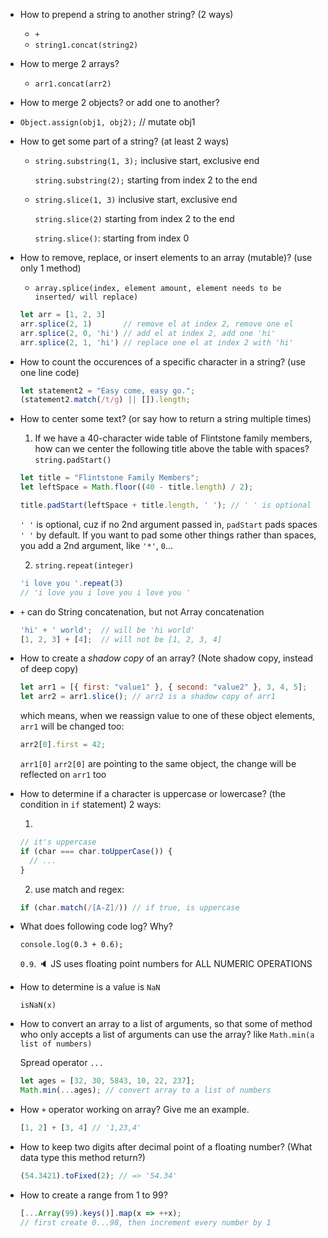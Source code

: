 - How to prepend  a string to another string? (2 ways)
  - `+`
  - `string1.concat(string2)`

- How to merge 2 arrays?
  
  - `arr1.concat(arr2)`
  
- How to merge 2 objects? or add one to another?
  
- `Object.assign(obj1, obj2);` // mutate obj1
  
- How to get some part of a string? (at least 2 ways)

  - `string.substring(1, 3);` inclusive start, exclusive end

    `string.substring(2);` starting from index 2 to the end

  - `string.slice(1, 3)`  inclusive start, exclusive end

    `string.slice(2)` starting from index 2 to the end

    `string.slice()`: starting from index 0

- How to remove, replace, or insert elements to an array (mutable)? (use only 1 method)

  - `array.splice(index, element amount, element needs to be inserted/ will replace)`

  ```javascript
  let arr = [1, 2, 3]
  arr.splice(2, 1)       // remove el at index 2, remove one el
  arr.splice(2, 0, 'hi') // add el at index 2, add one 'hi'
  arr.splice(2, 1, 'hi') // replace one el at index 2 with 'hi'
  ```

- How to count the occurences of a specific character in a string? (use one line code)

  ```javascript
  let statement2 = "Easy come, easy go.";
  (statement2.match(/t/g) || []).length;
  ```

- How to center some text? (or say how to return a string multiple times)

  1) If we have a 40-character wide table of Flintstone family members, how can we center the following title above the table with spaces? `string.padStart()`

  ```javascript
  let title = "Flintstone Family Members";
  let leftSpace = Math.floor((40 - title.length) / 2);
  
  title.padStart(leftSpace + title.length, ' '); // ' ' is optional
  ```

  `' '` is optional, cuz if no 2nd argument passed in, `padStart` pads spaces `' '` by default. If you want to pad some other things rather than spaces, you add a 2nd argument, like `'*'`, `0`...

  2) `string.repeat(integer)`

  ```javascript
  'i love you '.repeat(3)
  // 'i love you i love you i love you '
  ```

- `+` can do String concatenation, but not Array concatenation

  ```javascript
  'hi' + ' world';  // will be 'hi world'
  [1, 2, 3] + [4];  // will not be [1, 2, 3, 4]
  ```

- How to create a *shadow copy* of an array? (Note shadow copy, instead of deep copy)

  ```javascript
  let arr1 = [{ first: "value1" }, { second: "value2" }, 3, 4, 5];
  let arr2 = arr1.slice(); // arr2 is a shadow copy of arr1
  ```

  which means, when we reassign value to one of these object elements, `arr1` will be changed too:

  ```javascript
  arr2[0].first = 42;
  ```

  `arr1[0]` `arr2[0]`  are pointing to the same object, the change will be reflected on `arr1` too

- How to determine if a character is uppercase or lowercase? (the condition in `if` statement) 2 ways:

  1)

  ```javascript
  // it's uppercase
  if (char === char.toUpperCase()) {
    // ...
  }
  ```

  2) use match and regex:

  ```javascript
  if (char.match(/[A-Z]/)) // if true, is uppercase
  ```

- What does following code log? Why?

  `console.log(0.3 + 0.6);`

  `0.9`. :speaker: JS uses floating point numbers for ALL NUMERIC OPERATIONS 

- How to determine is a value is `NaN`

  `isNaN(x)`

- How to convert an array to a  list of arguments, so that some of method who only accepts a list of arguments can use the array? like `Math.min(a list of numbers)`

  Spread operator `...`

  ```javascript
  let ages = [32, 30, 5843, 10, 22, 237];
  Math.min(...ages); // convert array to a list of numbers
  ```

- How `+` operator working on array? Give me an example.

  ```javascript
  [1, 2] + [3, 4] // '1,23,4'
  ```

- How to keep two digits after decimal point of a floating number? (What data type this method return?)

  ```javascript
  (54.3421).toFixed(2); // => '54.34'
  ```

- How to create a range from 1 to 99? 

  ```javascript
  [...Array(99).keys()].map(x => ++x);
  // first create 0...98, then increment every number by 1
  ```

  
